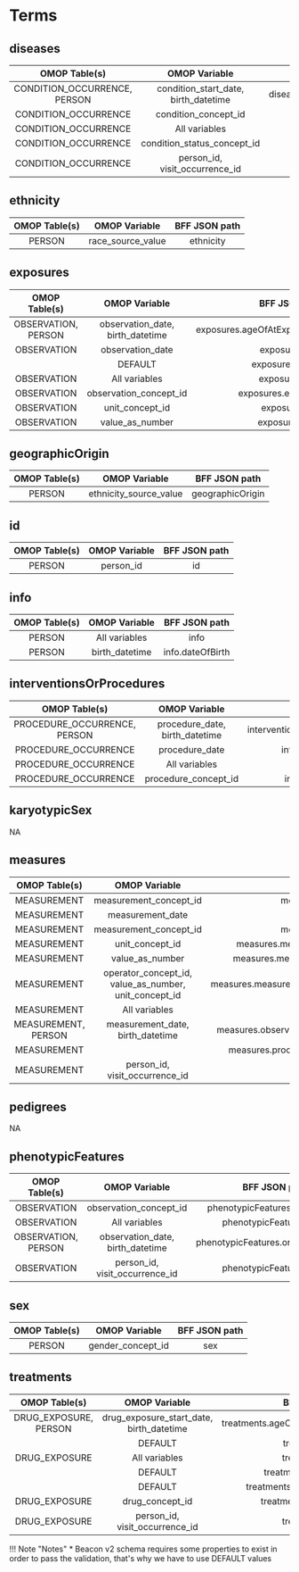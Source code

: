 # Terms

## diseases
|  OMOP Table(s)                                              | OMOP Variable                                              | BFF JSON path                                               |
|  :---:                                                      | :---:                                                      | :---:                                                       |
|  CONDITION_OCCURRENCE, PERSON                               | condition_start_date, birth_datetime                       | diseases.ageOfOnset.iso8601duration                         |
|  CONDITION_OCCURRENCE                                       | condition_concept_id                                       | diseases.diseaseCode                                        |
|  CONDITION_OCCURRENCE                                       | All variables                                              | diseases._info                                              |
|  CONDITION_OCCURRENCE                                       | condition_status_concept_id                                | diseases.stage                                              |
|  CONDITION_OCCURRENCE                                       | person_id, visit_occurrence_id                             | diseases._visit                                             |

## ethnicity
|  OMOP Table(s)                                              | OMOP Variable                                              | BFF JSON path                                               |
|  :---:                                                      | :---:                                                      | :---:                                                       |
|  PERSON                                                     | race_source_value                                          | ethnicity                                                   |

## exposures
|  OMOP Table(s)                                              | OMOP Variable                                              | BFF JSON path                                               |
|  :---:                                                      | :---:                                                      | :---:                                                       |
|  OBSERVATION, PERSON                                        | observation_date, birth_datetime                           | exposures.ageOfAtExposure.iso8601duration                   |
|  OBSERVATION                                                | observation_date                                           | exposures.date                                              |
|                                                             | DEFAULT                                                    | exposures.duration                                          |
|  OBSERVATION                                                | All variables                                              | exposures._info                                             |
|  OBSERVATION                                                | observation_concept_id                                     | exposures.exposureCode                                      |
|  OBSERVATION                                                | unit_concept_id                                            | exposures.unit                                              |
|  OBSERVATION                                                | value_as_number                                            | exposures.value                                             |

## geographicOrigin
|  OMOP Table(s)                                              | OMOP Variable                                              | BFF JSON path                                               |
|  :---:                                                      | :---:                                                      | :---:                                                       |
|  PERSON                                                     | ethnicity_source_value                                     | geographicOrigin                                            |

## id
|  OMOP Table(s)                                              | OMOP Variable                                              | BFF JSON path                                               |
|  :---:                                                      | :---:                                                      | :---:                                                       |
|  PERSON                                                     | person_id                                                  | id                                                          |

## info
|  OMOP Table(s)                                              | OMOP Variable                                              | BFF JSON path                                               |
|  :---:                                                      | :---:                                                      | :---:                                                       |
|  PERSON                                                     | All variables                                              | info                                                        |
|  PERSON                                                     | birth_datetime                                             | info.dateOfBirth                                            |

## interventionsOrProcedures
|  OMOP Table(s)                                              | OMOP Variable                                              | BFF JSON path                                               |
|  :---:                                                      | :---:                                                      | :---:                                                       |
|  PROCEDURE_OCCURRENCE, PERSON                               | procedure_date, birth_datetime                             | interventionsOrProcedures.ageAtProcedure.iso8601duration    |
|  PROCEDURE_OCCURRENCE                                       | procedure_date                                             | interventionsOrProcedures.dateOfProcedure                   |
|  PROCEDURE_OCCURRENCE                                       | All variables                                              | interventionsOrProcedures._info                             |
|  PROCEDURE_OCCURRENCE                                       | procedure_concept_id                                       | interventionsOrProcedures.procedureCode                     |

## karyotypicSex
NA

## measures
|  OMOP Table(s)                                              | OMOP Variable                                              | BFF JSON path                                               |
|  :---:                                                      | :---:                                                      | :---:                                                       |
|  MEASUREMENT                                                | measurement_concept_id                                     | measures.assayCode                                          |
|  MEASUREMENT                                                | measurement_date                                           | measures.date                                               |
|  MEASUREMENT                                                | measurement_concept_id                                     | measures.assayCode                                          |
|  MEASUREMENT                                                | unit_concept_id                                            | measures.measurementValue.quantity.unit                     |
|  MEASUREMENT                                                | value_as_number                                            | measures.measurementValue.quantity.value                    |
|  MEASUREMENT                                                | operator_concept_id, value_as_number, unit_concept_id      | measures.measurementValue.quantity.referenceRange           |
|  MEASUREMENT                                                | All variables                                              | measures._info                                              |
|  MEASUREMENT, PERSON                                        | measurement_date, birth_datetime                           | measures.observationMoment.age.iso8601duration              |
|  MEASUREMENT                                                |                                                            | measures.procedure (= measures.assayCode)                   |
|  MEASUREMENT                                                | person_id, visit_occurrence_id                             | diseases._visit                                             |

## pedigrees
NA

## phenotypicFeatures
|  OMOP Table(s)                                              | OMOP Variable                                              | BFF JSON path                                               |
|  :---:                                                      | :---:                                                      | :---:                                                       |
|  OBSERVATION                                                | observation_concept_id                                     | phenotypicFeatures.featureType                              |
|  OBSERVATION                                                | All variables                                              | phenotypicFeatures._info                                    |
|  OBSERVATION, PERSON                                        | observation_date, birth_datetime                           | phenotypicFeatures.onset.isoduration                        |
|  OBSERVATION                                                | person_id, visit_occurrence_id                             | phenotypicFeatures._visit                                   |

## sex
|  OMOP Table(s)                                              | OMOP Variable                                              | BFF JSON path                                               |
|  :---:                                                      | :---:                                                      | :---:                                                       |
|  PERSON                                                     | gender_concept_id                                          | sex                                                         |

## treatments
|  OMOP Table(s)                                              | OMOP Variable                                              | BFF JSON path                                               |
|  :---:                                                      | :---:                                                      | :---:                                                       |
|  DRUG_EXPOSURE, PERSON                                      | drug_exposure_start_date, birth_datetime                   | treatments.ageOfOnset.age.iso8601duration                   |
|                                                             | DEFAULT                                                    | treatments.date                                             |
|  DRUG_EXPOSURE                                              | All variables                                              | treatments._info                                            |
|                                                             | DEFAULT                                                    | treatments.doseIntervals                                    |
|                                                             | DEFAULT                                                    | treatments.routeOfAdministration                            |
|  DRUG_EXPOSURE                                              | drug_concept_id                                            | treatments.treatmentCode                                    |
|  DRUG_EXPOSURE                                              | person_id, visit_occurrence_id                             | treatments._visit                                           |

!!! Note "Notes"
    * Beacon v2 schema requires some properties to exist in order to pass the validation, that's why we have to use DEFAULT values
